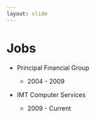 ```yaml
---
layout: slide
---
```


# Jobs

* Principal Financial Group
  * 2004 - 2009

* IMT Computer Services
  * 2009 - Current
